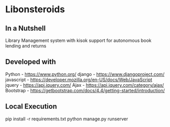 # Libonsteroids
## In a Nutshell 
Library Management system with kisok support for autonomous book lending and returns
## Developed with
Python - https://www.python.org/
django - https://www.djangoproject.com/
javascript - https://developer.mozilla.org/en-US/docs/Web/JavaScript
jquery - https://api.jquery.com/
Ajax - https://api.jquery.com/category/ajax/
Bootstrap - https://getbootstrap.com/docs/4.4/getting-started/introduction/
## Local Execution
pip install -r requirements.txt
python manage.py runserver
